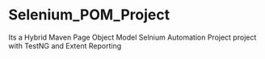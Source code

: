 # Selenium_POM_Project
Its a Hybrid Maven Page Object Model Selnium Automation Project project with TestNG and Extent Reporting
